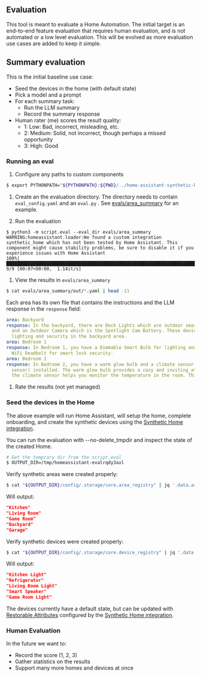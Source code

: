 ## Evaluation

This tool is meant to evaluate a Home Automation. The initial target is an
end-to-end feature evaluation that requires human evaluation, and is not
automated or a low level evaluation. This will be evolved as more evaluation
use cases are added to keep it simple.

## Summary evaluation

This is the initial baseline use case:

- Seed the devices in the home (with default state)
- Pick a model and a prompt
- For each summary task:
  - Run the LLM summary
  - Record the summary response
- Human rater (me) scores the result quality:
  - 1: Low: Bad, incorrect, misleading, etc.
  - 2: Medium: Solid, not incorrect, though perhaps a missed opportunity
  - 3: High: Good

### Running an eval

1. Configure any paths to custom components

```bash
$ export PYTHONPATH="${PYTHONPATH}:${PWD}/../home-assistant-synthetic-home/custom_components/:${PWD}/../home-assistant-synthetic-home/"
```

1. Create an the evaluation directory. The directory needs to contain `eval_config.yaml` and an `eval.py` . See [evals/area_summary](evals/area_summary/) for an example.

1. Run the evaluation

```
$ python3 -m script.eval --eval_dir evals/area_summary
WARNING:homeassistant.loader:We found a custom integration synthetic_home which has not been tested by Home Assistant. This component might cause stability problems, be sure to disable it if you experience issues with Home Assistant
100%|██████████████████████████████████████████████████████████████████████████████████████████████████████| 9/9 [00:07<00:00,  1.14it/s]
```

1. View the results in `evals/area_summary`

```bash
$ cat evals/area_summary/out/*.yaml | head -11
```

Each area has its own file that contains the instructions and the LLM response in the `response` field:
```yaml
area: Backyard
response: In the backyard, there are Deck Lights which are outdoor smart string lights
  and an Outdoor Camera which is the Spotlight Cam Battery. These devices help provide
  lighting and security in the backyard area.
area: Bedroom 1
response: In Bedroom 1, you have a Dimmable Smart Bulb for lighting and a Encode Smart
  WiFi Deadbolt for smart lock security.
area: Bedroom 2
response: In Bedroom 2, you have a warm glow bulb and a climate sensor (smart temperature
  sensor) installed. The warm glow bulb provides a cozy and inviting atmosphere, while
  the climate sensor helps you monitor the temperature in the room. This area is designed
```

1. Rate the results (not yet managed)


### Seed the devices in the Home

The above example will run Home Assistant, will setup the home, complete onboarding, and create the synthetic devices
using the [Synthetic Home integration](https://github.com/allenporter/home-assistant-synthetic-home/).

You can run the evaluation with --no-delete_tmpdir and inspect the state of the created Home.

```bash
# Get the temprary dir from the script.eval
$ OUTPUT_DIR=/tmp/homeassistant-evalrqdy3axl
```

Verify synthetic areas were created properly:
```bash
$ cat "${OUTPUT_DIR}/config/.storage/core.area_registry" | jq '.data.areas[].name' | head -5
```
Will output:
```json
"Kitchen"
"Living Room"
"Game Room"
"Backyard"
"Garage"
```

Verify synthetic devices were created properly:
```bash
$ cat "${OUTPUT_DIR}/config/.storage/core.device_registry" | jq '.data.devices[].name' | head -5
```
Will output:
```json
"Kitchen Light"
"Refrigerator"
"Living Room Light"
"Smart Speaker"
"Game Room Light"
```

The devices currently have a default state, but can be updated with [Restorable Attributes](https://github.com/allenporter/home-assistant-synthetic-home/?tab=readme-ov-file#restorable-attributes-using-service-calls)
configured by the [Synthetic Home integration](https://github.com/allenporter/home-assistant-synthetic-home/).


### Human Evaluation

In the future we want to:
- Record the score (1, 2, 3)
- Gather statistics on the results
- Support many more homes and devices at once
